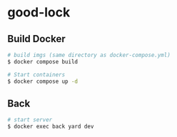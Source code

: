 # good-lock

## Build Docker

```bash
# build imgs (same directory as docker-compose.yml)
$ docker compose build

# Start containers
$ docker compose up -d
```
## Back 
```bash
# start server
$ docker exec back yard dev
```